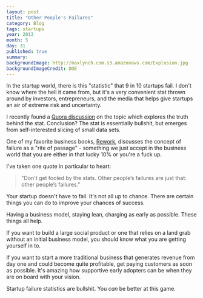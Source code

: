 ```yaml
---
layout: post
title: "Other People's Failures"
category: Blog
tags: startups
year: 2013
month: 5
day: 31
published: true
summary:
backgroundImage: http://maxlynch.com.s3.amazonaws.com/Explosion.jpg
backgroundImageCredit: DOE
---
```


In the startup world, there is this "statistic" that 9 in 10 startups fail. I don't know where the hell it came from, but it's a very convenient stat thrown around by investors, entrepreneurs, and the media that helps give startups an air of extreme risk and uncertainty.

I recently found a [Quora discussion](http://www.quora.com/What-is-the-truth-behind-9-out-of-10-startups-fail) on the topic which explores the truth behind the stat. Conclusion? The stat is essentially bullshit, but emerges from self-interested slicing of small data sets.

One of my favorite business books, [Rework](http://37signals.com/rework), discusses the concept of failure as a "rite of passage" - something we just accept in the business world that you are either in that lucky 10% or you're a fuck up.

I've taken one quote in particular to heart: 

> "Don't get fooled by the stats. Other people’s failures are just that: other people’s failures."

Your startup doesn't have to fail. It's not all up to chance. There are certain things you can do to improve your chances of success.

Having a business model, staying lean, charging as early as possible. These things all help.

If you want to build a large social product or one that relies on a land grab without an initial business model, you should know what you are getting yourself in to.

If you want to start a more traditional business that generates revenue from day one and could become quite profitable, get paying customers as soon as possible. It's amazing how supportive early adopters can be when they are on board with your vision.

Startup failure statistics are bullshit. You *can* be better at this game.


